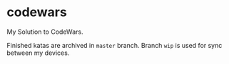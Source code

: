# codewars

My Solution to CodeWars.

Finished katas are archived in `master` branch. Branch `wip` is used for sync between my devices.
